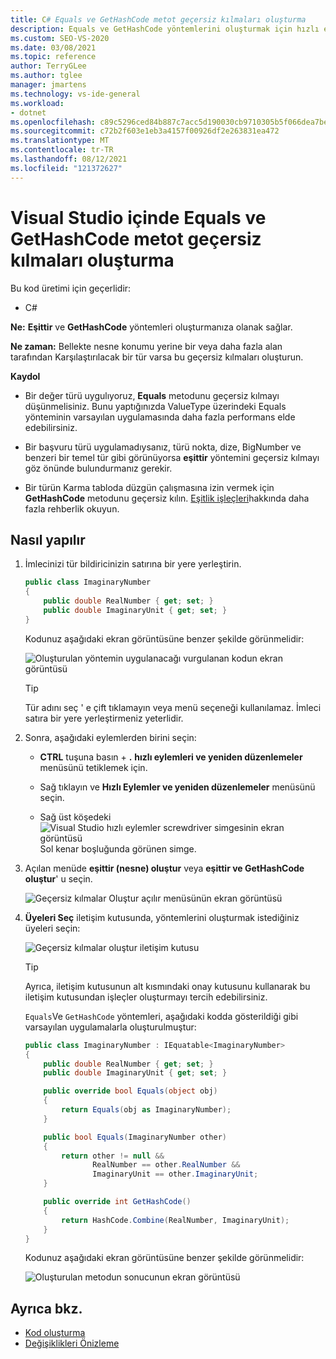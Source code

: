 ```yaml
---
title: C# Equals ve GetHashCode metot geçersiz kılmaları oluşturma
description: Equals ve GetHashCode yöntemlerini oluşturmak için hızlı eylemler ve yeniden düzenlemeler menüsünü nasıl kullanacağınızı öğrenin.
ms.custom: SEO-VS-2020
ms.date: 03/08/2021
ms.topic: reference
author: TerryGLee
ms.author: tglee
manager: jmartens
ms.technology: vs-ide-general
ms.workload:
- dotnet
ms.openlocfilehash: c89c5296ced84b887c7acc5d190030cb9710305b5f066dea7bee008e6f6245b9
ms.sourcegitcommit: c72b2f603e1eb3a4157f00926df2e263831ea472
ms.translationtype: MT
ms.contentlocale: tr-TR
ms.lasthandoff: 08/12/2021
ms.locfileid: "121372627"
---
```

# <a name="generate-equals-and-gethashcode-method-overrides-in-visual-studio"></a>Visual Studio içinde Equals ve GetHashCode metot geçersiz kılmaları oluşturma

Bu kod üretimi için geçerlidir:

- C#

**Ne:** **Eşittir** ve **GetHashCode** yöntemleri oluşturmanıza olanak sağlar.

**Ne zaman:** Bellekte nesne konumu yerine bir veya daha fazla alan tarafından Karşılaştırılacak bir tür varsa bu geçersiz kılmaları oluşturun.

**Kaydol**

- Bir değer türü uygulıyoruz, **Equals** metodunu geçersiz kılmayı düşünmelisiniz. Bunu yaptığınızda ValueType üzerindeki Equals yönteminin varsayılan uygulamasında daha fazla performans elde edebilirsiniz.

- Bir başvuru türü uygulamadıysanız, türü nokta, dize, BigNumber ve benzeri bir temel tür gibi görünüyorsa **eşittir** yöntemini geçersiz kılmayı göz önünde bulundurmanız gerekir.

- Bir türün Karma tabloda düzgün çalışmasına izin vermek için **GetHashCode** metodunu geçersiz kılın. [Eşitlik işleçleri](/dotnet/standard/design-guidelines/equality-operators)hakkında daha fazla rehberlik okuyun.

## <a name="how-to"></a>Nasıl yapılır

1. İmlecinizi tür bildiricinizin satırına bir yere yerleştirin.

    ```csharp
    public class ImaginaryNumber
    {
        public double RealNumber { get; set; }
        public double ImaginaryUnit { get; set; }
    }
    ```

   Kodunuz aşağıdaki ekran görüntüsüne benzer şekilde görünmelidir:

   ![Oluşturulan yöntemin uygulanacağı vurgulanan kodun ekran görüntüsü](media/overrides-highlight-cs.png)

   > [!TIP]
   > Tür adını seç ' e çift tıklamayın veya menü seçeneği kullanılamaz. İmleci satıra bir yere yerleştirmeniz yeterlidir.

1. Sonra, aşağıdaki eylemlerden birini seçin:

   - **CTRL** tuşuna basın + **.** **hızlı eylemleri ve yeniden düzenlemeler** menüsünü tetiklemek için.

   - Sağ tıklayın ve **Hızlı Eylemler ve yeniden düzenlemeler** menüsünü seçin.

   - Sağ üst köşedeki ![Visual Studio hızlı eylemler screwdriver simgesinin ekran görüntüsü](../media/screwdriver-icon.png) Sol kenar boşluğunda görünen simge.

1. Açılan menüde **eşittir (nesne) oluştur** veya **eşittir ve GetHashCode oluştur**' u seçin.

   ![Geçersiz kılmalar Oluştur açılır menüsünün ekran görüntüsü](media/overrides-preview-cs.png)

1. **Üyeleri Seç** iletişim kutusunda, yöntemlerini oluşturmak istediğiniz üyeleri seçin:

    ![Geçersiz kılmalar oluştur iletişim kutusu](media/overrides-dialog-cs.png)

    > [!TIP]
    > Ayrıca, iletişim kutusunun alt kısmındaki onay kutusunu kullanarak bu iletişim kutusundan işleçler oluşturmayı tercih edebilirsiniz.

   `Equals`Ve `GetHashCode` yöntemleri, aşağıdaki kodda gösterildiği gibi varsayılan uygulamalarla oluşturulmuştur:

    ```csharp
   public class ImaginaryNumber : IEquatable<ImaginaryNumber>
    {
        public double RealNumber { get; set; }
        public double ImaginaryUnit { get; set; }

        public override bool Equals(object obj)
        {
            return Equals(obj as ImaginaryNumber);
        }

        public bool Equals(ImaginaryNumber other)
        {
            return other != null &&
                   RealNumber == other.RealNumber &&
                   ImaginaryUnit == other.ImaginaryUnit;
        }

        public override int GetHashCode()
        {
            return HashCode.Combine(RealNumber, ImaginaryUnit);
        }
    }
    ```

   Kodunuz aşağıdaki ekran görüntüsüne benzer şekilde görünmelidir:

   ![Oluşturulan metodun sonucunun ekran görüntüsü](media/overrides-result-cs.png)

## <a name="see-also"></a>Ayrıca bkz.

- [Kod oluşturma](../code-generation-in-visual-studio.md)
- [Değişiklikleri Önizleme](../../ide/preview-changes.md)
